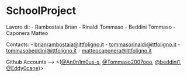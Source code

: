 # SchoolProject



Lavoro di: 
    - Rambostaia Brian
    - Rinaldi Tommaso
    - Beddini Tommaso
    - Caponera Matteo

Contacts:
    - brianrambostaia@ittfoligno.it
    - tommasorinaldi@ittfoligno.it
    - tommasobeddini@ittfoligno.it
    - matteocaponera@ittfoligno.it

Github Accounts --> <([@An0n1m0us-s](https://github.com/An0n1m0us-s), [@Tommaso2007ooo](https://github.com/Tommaso2007ooo), [@beddini1](https://github.com/beddini1), [@Eddy0cane](https://github.com/Eddy0cane))>